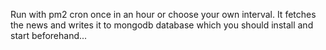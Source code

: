 Run with pm2 cron once in an hour or choose your own interval. It fetches the news and writes it to mongodb database which you should install and start beforehand...